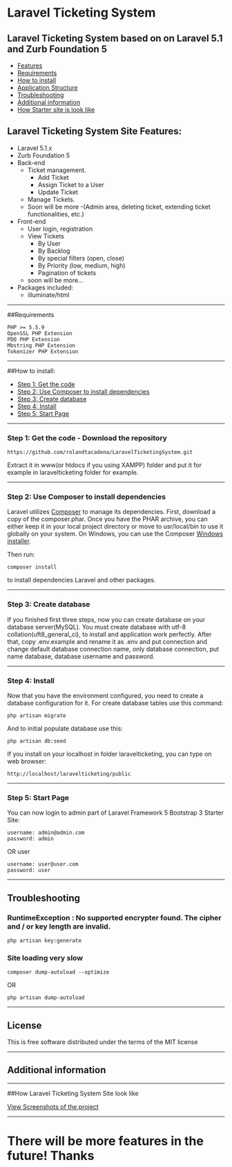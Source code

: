 # Laravel Ticketing System

## Laravel Ticketing System based on on Laravel 5.1 and Zurb Foundation 5
* [Features](#feature1)
* [Requirements](#feature2)
* [How to install](#feature3)
* [Application Structure](#feature4)
* [Troubleshooting](#feature5)
* [Additional information](#feature6)
* [How Starter site is look like](#feature7)

<a name="feature1"></a>
## Laravel Ticketing System Site Features:
* Laravel 5.1.x
* Zurb Foundation 5
* Back-end
	* Ticket management.
	    * Add Ticket
	    * Assign Ticket to a User
	    * Update Ticket
	* Manage Tickets.
	* Soon will be more -(Admin area, deleting ticket, extending ticket functionalities, etc.)
* Front-end
	* User login, registration
	* View Tickets
	    * By User
	    * By Backlog
	    * By special filters (open, close)
	    * By Priority (low, medium, high)
	   * Pagination of tickets
	* soon will be more...
* Packages included:
	* illuminate/html

-----
<a name="feature2"></a>
##Requirements

    PHP >= 5.5.9
    OpenSSL PHP Extension
    PDO PHP Extension
    Mbstring PHP Extension
    Tokenizer PHP Extension

-----
<a name="feature3"></a>
##How to install:
* [Step 1: Get the code](#step1)
* [Step 2: Use Composer to install dependencies](#step2)
* [Step 3: Create database](#step3)
* [Step 4: Install](#step4)
* [Step 5: Start Page](#step5)

-----
<a name="step1"></a>
### Step 1: Get the code - Download the repository

    https://github.com/rolandtacadena/LaravelTicketingSystem.git

Extract it in www(or htdocs if you using XAMPP) folder and put it for example in laravelticketing folder for example.

-----
<a name="step2"></a>
### Step 2: Use Composer to install dependencies

Laravel utilizes [Composer](http://getcomposer.org/) to manage its dependencies. First, download a copy of the composer.phar.
Once you have the PHAR archive, you can either keep it in your local project directory or move to
usr/local/bin to use it globally on your system.
On Windows, you can use the Composer [Windows installer](https://getcomposer.org/Composer-Setup.exe).

Then run:

    composer install
to install dependencies Laravel and other packages.

-----
<a name="step3"></a>
### Step 3: Create database

If you finished first three steps, now you can create database on your database server(MySQL). You must create database
with utf-8 collation(uft8_general_ci), to install and application work perfectly.
After that, copy .env.example and rename it as .env and put connection and change default database connection name, only database connection, put name database, database username and password.

-----
<a name="step4"></a>
### Step 4: Install

Now that you have the environment configured, you need to create a database configuration for it. For create database tables use this command:

    php artisan migrate

And to initial populate database use this:

    php artisan db:seed

If you install on your localhost in folder laravelticketing, you can type on web browser:

	http://localhost/laravelticketing/public
-----
<a name="step5"></a>
### Step 5: Start Page

You can now login to admin part of Laravel Framework 5  Bootstrap 3 Starter Site:

    username: admin@admin.com
    password: admin
OR user

    username: user@user.com
    password: user

-----
<a name="feature5"></a>
## Troubleshooting

### RuntimeException : No supported encrypter found. The cipher and / or key length are invalid.

    php artisan key:generate

### Site loading very slow

	composer dump-autoload --optimize
OR

    php artisan dump-autoload

-----
<a name="feature6"></a>
## License

This is free software distributed under the terms of the MIT license

-----
<a name="feature6"></a>
## Additional information

----
<a name="feature7"></a>
##How Laravel Ticketing System Site look like

<a target="_blank" href="http://imgur.com/a/xiyiG">View Screenshots of the project</a>

----

# There will be more features in the future! Thanks


